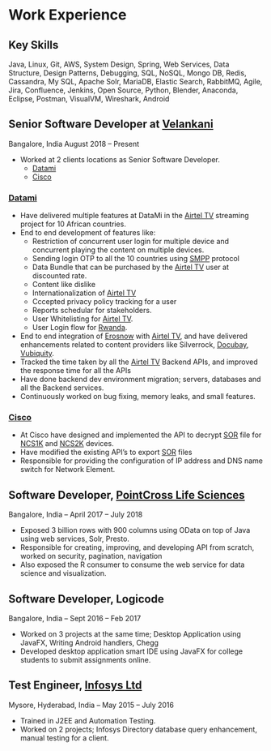 # Work Experience

## Key Skills
Java, Linux, Git, AWS, System Design, Spring, Web Services, Data Structure, Design Patterns, Debugging, SQL, NoSQL, Mongo DB, Redis, Cassandra, My SQL, Apache Solr, MariaDB, Elastic Search, RabbitMQ, Agile, Jira, Confluence, Jenkins, Open Source, Python, Blender, Anaconda, Eclipse, Postman, VisualVM, Wireshark, Android

## Senior Software Developer at [Velankani](https://vcti.io/about-us/) 
Bangalore, India August 2018 – Present
* Worked at 2 clients locations as Senior Software Developer.
  * [Datami](https://www.datami.com/) 
  * [Cisco](https://www.cisco.com/)

### [Datami](https://www.datami.com/) 
* Have delivered multiple features at DataMi in the [Airtel TV](https://play.google.com/store/apps/details?id=tv.africa.streaming&hl=en_US&gl=US) streaming project for 10 African countries.
* End to end development of features like:
  *  Restriction of concurrent user login for multiple device and concurrent playing the content on multiple devices.
  *  Sending login OTP to all the 10
countries using [SMPP](https://smpp.org/) protocol 
  * Data Bundle that can be purchased by the [Airtel TV](https://play.google.com/store/apps/details?id=tv.africa.streaming&hl=en_US&gl=US) user at discounted rate. 
  * Content like dislike 
  * Internationalization of [Airtel TV](https://play.google.com/store/apps/details?id=tv.africa.streaming&hl=en_US&gl=US) 
  * Cccepted privacy policy tracking for a user
  * Reports schedular for stakeholders.
  * User Whitelisting for [Airtel TV](https://play.google.com/store/apps/details?id=tv.africa.streaming&hl=en_US&gl=US).
  * User Login flow for [Rwanda](https://en.wikipedia.org/wiki/Rwanda).
* End to end integration of [Erosnow](https://erosnow.com/) with [Airtel TV](https://play.google.com/store/apps/details?id=tv.africa.streaming&hl=en_US&gl=US), and have delivered enhancements related to content providers like Silverrock, [Docubay](https://www.docubay.com/), [Vubiquity](https://www.vubiquity.com/).
* Tracked the time taken by all the [Airtel TV](https://play.google.com/store/apps/details?id=tv.africa.streaming&hl=en_US&gl=US) Backend APIs, and improved the response time for all the APIs
* Have done backend dev environment migration; servers, databases and all the Backend services.
* Continuously worked on bug fixing, memory leaks, and small features.

### [Cisco](https://www.cisco.com/)
* At Cisco have designed and implemented the API to decrypt [SOR](https://onlineotdr.com/) file for [NCS1K](https://www.cisco.com/c/en/us/products/collateral/optical-networking/network-convergence-system-1000-series/datasheet-c78-733699.html) and [NCS2K](https://www.cisco.com/c/en/us/products/collateral/optical-networking/network-convergence-system-2000-series/data_sheet_c78-729221.html) devices.
* Have modified the existing API’s to export [SOR](https://onlineotdr.com/) files
* Responsible for providing the configuration of IP address and DNS name switch for Network Element.

## Software Developer, [PointCross Life Sciences](https://pointcrosslifesciences.com/) 
Bangalore, India – April 2017 – July 2018
* Exposed 3 billion rows with 900 columns using OData on top of Java using web services, Solr, Presto.
* Responsible for creating, improving, and developing API from scratch, worked on security, pagination, navigation
* Also exposed the R consumer to consume the web service for data science and visualization.

## Software Developer, Logicode
Bangalore, India – Sept 2016 – Feb 2017
* Worked on 3 projects at the same time; Desktop Application using JavaFX, Writing Android handlers, Chegg
* Developed desktop application smart IDE using JavaFX for college students to submit assignments online.

## Test Engineer, [Infosys Ltd](https://www.infosys.com/)
Mysore, Hyderabad, India – May 2015 – July 2016
* Trained in J2EE and Automation Testing.
* Worked on 2 projects; Infosys Directory database query enhancement, manual testing for a client.
 
